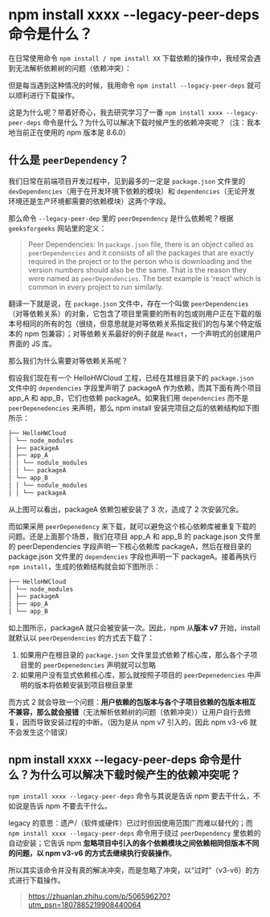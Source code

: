 # npm install xxxx --legacy-peer-deps 命令是什么？

在日常使用命令 `npm install / npm install XX` 下载依赖的操作中，我经常会遇到无法解析依赖树的问题（依赖冲突）：

但是每当遇到这种情况的时候，我用命令 `npm install --legacy-peer-deps` 就可以顺利进行下载操作。

这是为什么呢？带着好奇心，我去研究学习了一番 `npm install xxxx --legacy-peer-deps` 命令是什么？为什么可以解决下载时候产生的依赖冲突呢？（注：我本地当前正在使用的 npm 版本是 8.6.0）

## 什么是 `peerDependency`？

我们日常在前端项目开发过程中，见到最多的一定是 `package.json` 文件里的 `devDependencies`（用于在开发环境下依赖的模块）和 `dependencies`（无论开发环境还是生产环境都需要的依赖模块）这两个字段。

那么命令 `--legacy-peer-dep` 里的 `peerDependency` 是什么依赖呢？根据 `geeksforgeeks` 网站里的定义：

> Peer Dependencies: In `package.json` file, there is an object called as `peerDependencies` and it consists of all the packages that are exactly required in the project or to the person who is downloading and the version numbers should also be the same. That is the reason they were named as `peerDependencies`. The best example is ‘react’ which is common in every project to run similarly.

翻译一下就是说，在 `package.json` 文件中，存在一个叫做 `peerDependencies`（对等依赖关系）的对象，它包含了项目里需要的所有的包或则用户正在下载的版本号相同的所有的包（很绕，但意思就是对等依赖关系指定我们的包与某个特定版本的 npm 包兼容）；对等依赖关系最好的例子就是 `React`，一个声明式的创建用户界面的 JS 库。

那么我们为什么需要对等依赖关系呢？

假设我们现在有一个 HelloHWCloud 工程，已经在其根目录下的 `package.json` 文件中的 `dependencies` 字段里声明了 packageA 作为依赖，而其下面有两个项目 app_A 和 app_B，它们也依赖 packageA。如果我们用 `dependencies` 而不是 `peerDepenedencies` 来声明，那么 npm install 安装完项目之后的依赖结构如下图所示：

```js
├── HelloHWCloud
│ └── node_modules
│ ├── packageA
│ ├── app_A
│ │ └── nodule_modules
│ │ └── packageA
│ └── app_B
│ │ └── nodule_modules
│ │ └── packageA
```

从上图可以看出，packageA 依赖包被安装了 3 次，造成了 2 次安装冗余。

而如果采用 `peerDepenedency` 来下载，就可以避免这个核心依赖库被重复下载的问题。还是上面那个场景，我们在项目 app_A 和 app_B 的 package.json 文件里的 peerDependencies 字段声明一下核心依赖库 packageA，然后在根目录的 package.json 文件里的 `dependencies` 字段也声明一下 packageA。接着再执行 `npm install`，生成的依赖结构就会如下图所示：

```js
├── HelloHWCloud
│ └── node_modules
│ ├── packageA
│ ├── app_A
│ └── app_B
```

如上图所示，packageA 就只会被安装一次。因此，npm 从**版本 v7** 开始，install 就默认以 `peerDependencies` 的方式去下载了：

1. 如果用户在根目录的 `package.json` 文件里显式依赖了核心库，那么各个子项目里的 `peerDepenedencies` 声明就可以忽略
2. 如果用户没有显式依赖核心库，那么就按照子项目的 `peerDepenedencies` 中声明的版本将依赖安装到项目根目录里

而方式 2 就会导致一个问题：**用户依赖的包版本与各个子项目依赖的包版本相互不兼容，那么就会报错**（无法解析依赖树的问题（依赖冲突））让用户自行去修复，因而导致安装过程的中断。（因为是从 npm v7 引入的，因此 npm v3-v6 就不会发生这个错误）

## npm install xxxx --legacy-peer-deps 命令是什么？为什么可以解决下载时候产生的依赖冲突呢？

`npm install xxxx --legacy-peer-deps` 命令与其说是告诉 npm 要去干什么，不如说是告诉 npm 不要去干什么。

legacy 的意思：遗产/（软件或硬件）已过时但因使用范围广而难以替代的；而 `npm install xxxx --legacy-peer-deps` 命令用于绕过 `peerDependency` 里依赖的自动安装；它告诉 npm **忽略项目中引入的各个依赖模块之间依赖相同但版本不同的问题，以 npm v3-v6 的方式去继续执行安装操作**。

所以其实该命令并没有真的解决冲突，而是忽略了冲突，以“过时”（v3-v6）的方式进行下载操作。

> https://zhuanlan.zhihu.com/p/506596270?utm_psn=1807885219908440064
